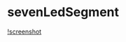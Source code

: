 # sevenLedSegment
[!screenshot](https://github.com/parksejin47/sevenLedSegment/blob/master/-7segment.ps%20(2).png)
